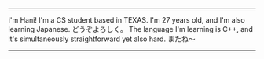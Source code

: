 *******
I'm Hani! I'm a CS student based in TEXAS.
I'm 27 years old, and I'm also learning Japanese. どうぞよろしく。
The language I'm learning is C++, and it's simultaneously straightforward yet also hard.
またね〜
*******
